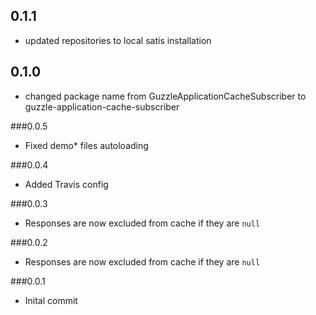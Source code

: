 ## 0.1.1

 - updated repositories to local satis installation

## 0.1.0

 - changed package name from GuzzleApplicationCacheSubscriber to guzzle-application-cache-subscriber

###0.0.5

- Fixed demo* files autoloading

###0.0.4

- Added Travis config

###0.0.3

- Responses are now excluded from cache if they are `null`

###0.0.2

- Responses are now excluded from cache if they are `null`

###0.0.1

- Inital commit
